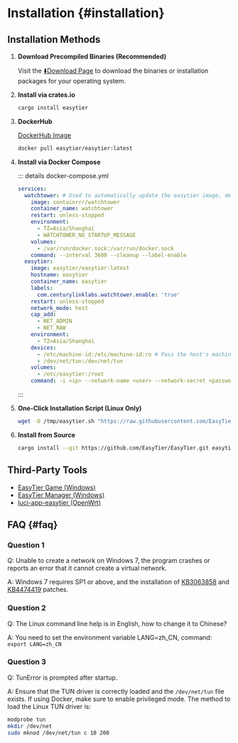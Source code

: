 # Installation {#installation}

## Installation Methods

1. **Download Precompiled Binaries (Recommended)**

   Visit the [⬇️Download Page](./download) to download the binaries or installation packages for your operating system.

2. **Install via crates.io**

   ```sh [cargo]
   cargo install easytier
   ```

3. **DockerHub**

   [DockerHub Image](https://hub.docker.com/layers/easytier/easytier)

   ```sh [docker]
   docker pull easytier/easytier:latest
   ```

4. **Install via Docker Compose**

   ::: details docker-compose.yml

   ```yaml [docker-compose.yml]
   services:
     watchtower: # Used to automatically update the easytier image, delete this part if not needed
       image: containrrr/watchtower
       container_name: watchtower
       restart: unless-stopped
       environment:
         - TZ=Asia/Shanghai
         - WATCHTOWER_NO_STARTUP_MESSAGE
       volumes:
         - /var/run/docker.sock:/var/run/docker.sock
       command: --interval 3600 --cleanup --label-enable
     easytier:
       image: easytier/easytier:latest
       hostname: easytier
       container_name: easytier
       labels:
         com.centurylinklabs.watchtower.enable: 'true'
       restart: unless-stopped
       network_mode: host
       cap_add:
         - NET_ADMIN
         - NET_RAW
       environment:
         - TZ=Asia/Shanghai
       devices:
         - /etc/machine-id:/etc/machine-id:ro # Pass the host's machine id into container
         - /dev/net/tun:/dev/net/tun
       volumes:
         - /etc/easytier:/root
       command: -i <ip> --network-name <user> --network-secret <password> -p tcp://<server_address>:11010
   ```

   :::

5. **One-Click Installation Script (Linux Only)**

   ```bash
   wget -O /tmp/easytier.sh "https://raw.githubusercontent.com/EasyTier/EasyTier/main/script/install.sh" && bash /tmp/easytier.sh install
   ```

6. **Install from Source**

   ```sh [cargo]
   cargo install --git https://github.com/EasyTier/EasyTier.git easytier
   ```

## Third-Party Tools

- [EasyTier Game (Windows)](/guide/gui/easytier-game)
- [EasyTier Manager (Windows)](/guide/gui/easytier-manager)
- [luci-app-easytier (OpenWrt)](https://github.com/EasyTier/luci-app-easytier)

## FAQ {#faq}

### Question 1

Q: Unable to create a network on Windows 7, the program crashes or reports an error that it cannot create a virtual network.

A: Windows 7 requires SP1 or above, and the installation of [KB3063858](https://www.microsoft.com/en-us/download/details.aspx?id=47409) and [KB4474419](https://www.catalog.update.microsoft.com/search.aspx?q=KB4474419) patches.

### Question 2

Q: The Linux command line help is in English, how to change it to Chinese?

A: You need to set the environment variable LANG=zh_CN, command: `export LANG=zh_CN`

### Question 3

Q: TunError is prompted after startup.

A: Ensure that the TUN driver is correctly loaded and the `/dev/net/tun` file exists. If using Docker, make sure to enable privileged mode. The method to load the Linux TUN driver is:

```bash
modprobe tun
mkdir /dev/net
sudo mknod /dev/net/tun c 10 200
```
